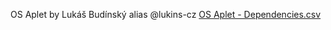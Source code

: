 OS Aplet by Lukáš Budínský alias @lukins-cz [OS Aplet - Dependencies.csv](https://github.com/lukins-cz/OS-Aplet-/files/13577570/OS.Aplet.-.Dependencies.csv)
